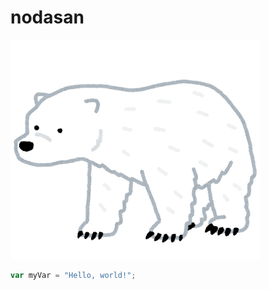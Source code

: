 # nodasan
![しろくま](https://github.com/asternoda/skills-communicate-using-markdown/blob/start-markdown/animal_bear_hokkyoku.png)

``` javascript
var myVar = "Hello, world!";
```
